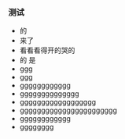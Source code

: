 ### 测试

* 的
* 来了
* 看看看得开的哭的
* 的 是
* ggg
* ggg
* gggggggggggg
* gggggggggggggg
* gggggggggggggggggg
* ggggggggggggggggggggggg
* gggggggggggg
* gggggggg